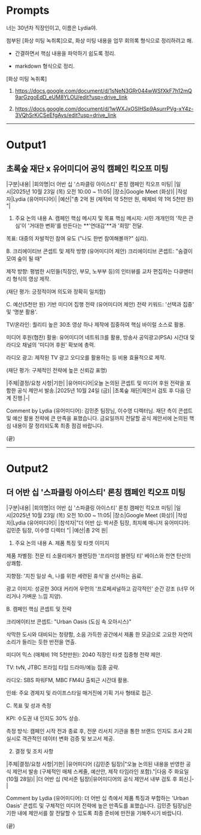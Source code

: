 # Prompts

너는 30년차 직장인이고, 이름은 Lydia야.

첨부된 [화상 미팅 녹취록]으로, 화상 미팅 내용을 업무 회의록 형식으로 정리하려고 해.

- 간결하면서 핵심 내용을 파악하기 쉽도록 정리.

- markdown 형식으로 정리.



[화상 미팅 녹취록]

1) https://docs.google.com/document/d/1sNeN3GRr044wWSfXkF7h12mQ9arGzgoEdD_eUM8YLOU/edit?usp=drive_link

2) https://docs.google.com/document/d/1wWXJxOSIHSp9AsurrPVg-xY4z-3VQhSrKiCSeEfgAys/edit?usp=drive_link


---

# Output1

##  초록숲 재단 x 유어미디어 공익 캠페인 킥오프 미팅

|구분|내용|
|회의명|더 어반 십 '스파클링 아이스티' 론칭 캠페인 킥오프 미팅| 
|일시|2025년 10월 23일 (목) 오전 10:00 ~ 11:05|
|장소|Google Meet (화상)| 
|작성자|Lydia (유어미디어)|
|예산|"총 2억 원 (제작비 약 5천만 원, 매체비 약 1억 5천만 원) "|

1. 주요 논의 내용
A. 캠페인 핵심 메시지 및 목표
핵심 메시지: 시민 개개인의 '작은 관심'이 '거대한 변화'를 만든다는 **'연대감'**과 '희망' 전달.

목표: 대중의 자발적인 참여 유도 ("나도 한번 참여해볼까?" 심리).

B. 크리에이티브 콘셉트 및 제작 방향 (유어미디어 제안)
크리에이티브 콘셉트: "숨결이 모여 숲이 될 때"

제작 방향: 평범한 시민들(직장인, 부모, 노부부 등)의 인터뷰를 교차 편집하는 다큐멘터리 형식의 영상 제작.

(재단 평가: 긍정적이며 의도와 정확히 일치함)

C. 예산(5천만 원) 기반 미디어 집행 전략 (유어미디어 제안)
전략 키워드: '선택과 집중' 및 '명분 활용'.

TV/온라인: 퀄리티 높은 30초 영상 하나 제작에 집중하여 핵심 바이럴 소스로 활용.

미디어 후원(협찬) 활용: 유어미디어 네트워크를 활용, 방송사 공익광고(PSA) 시간대 및 라디오 채널의 '미디어 후원' 확보에 총력.

라디오 광고: 제작된 TV 광고 오디오를 활용하는 등 비용 효율적으로 제작.

(재단 평가: 구체적인 전략에 높은 신뢰감 표명)

|주체|결정/요청 사항|기한|
|유어미디어|오늘 논의된 콘셉트 및 미디어 후원 전략을 포함한 공식 제안서 발송.|2025년 10월 24일 (금)|
|초록숲 재단|제안서 검토 후 다음 단계 진행.|-|


Comment by Lydia (유어미디어): 김민준 팀장님, 이수영 디렉터님. 재단 측이 콘셉트 및 예산 활용 전략에 큰 만족을 표했습니다. 금요일까지 전달할 공식 제안서에 논의된 핵심 내용이 잘 정리되도록 최종 점검 바랍니다.

(끝)


---

# Output2

## 더 어반 십 '스파클링 아이스티' 론칭 캠페인 킥오프 미팅

|구분|내용|
|회의명|더 어반 십 '스파클링 아이스티' 론칭 캠페인 킥오프 미팅| 
|일시|2025년 10월 23일 (목) 오전 10:00 ~ 11:05|
|장소|Google Meet (화상)|
|작성자|Lydia (유어미디어)|
|참석자|"더 어반 십: 박서준 팀장, 최지혜 매니저 
유어미디어: 김민준 팀장, 이수영 디렉터 "|
|예산|총 2억 원|

1. 주요 논의 내용
A. 제품 특징 및 타겟 이미지

제품 차별점: 전문 티 소믈리에가 블렌딩한 '프리미엄 블렌딩 티' 베이스와 천연 탄산의 상쾌함.


지향점: '지친 일상 속, 나를 위한 세련된 휴식'을 선사하는 음료.


광고 이미지: 성공한 30대 커리어 우먼의 '프로페셔널하고 감각적인' 순간 강조 (너무 어리거나 가벼운 느낌 지양).

B. 캠페인 핵심 콘셉트 및 전략

크리에이티브 콘셉트: "Urban Oasis (도심 속 오아시스)" 

삭막한 도시와 대비되는 청량함, 소음 가득한 공간에서 제품 한 모금으로 고요한 자연의 소리가 들리는 듯한 반전을 연출.


미디어 믹스 (매체비 1억 5천만원): 2040 직장인 타겟 집중형 전략 제안.


TV: tvN, JTBC 프라임 타임 드라마/예능 집중 공략.


라디오: SBS 파워FM, MBC FM4U 출퇴근 시간대 활용.


인쇄: 주요 경제지 및 라이프스타일 매거진에 기획 기사 형태로 접근.

C. 목표 및 성과 측정

KPI: 수도권 내 인지도 30% 상승.


측정 방식: 캠페인 시작 전과 종료 후, 전문 리서치 기관을 통한 브랜드 인지도 조사 2회 실시로 객관적인 데이터 변화 검증 및 보고서 제공.

2. 결정 및 조치 사항

|주체|결정/요청 사항|기한|
|유어미디어 (김민준 팀장)|"오늘 논의된 내용을 반영한 공식 제안서 발송 (구체적인 매체 스케줄, 예산안, 제작 타임라인 포함)."|다음 주 화요일 (10월 28일)|
|더 어반 십 (박서준 팀장)|유어미디어의 공식 제안서 내부 검토 후 회신.|-|

Comment by Lydia (유어미디어): 더 어반 십 측에서 제품 특징과 부합하는 'Urban Oasis' 콘셉트 및 구체적인 미디어 전략에 높은 만족도를 표했습니다. 김민준 팀장님은 기한 내에 제안서를 잘 전달할 수 있도록 최종 준비에 만전을 기해주시기 바랍니다.

(끝)